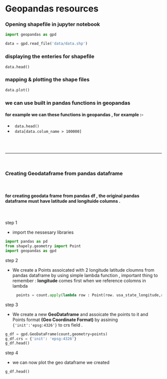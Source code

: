 # Geopandas resources 

### Opening shapefile in jupyter notebook 


```python
import geopandas as gpd

data = gpd.read_file('data/data.shp')

```
### displaying the enteries for shapefile 

```python
data.head()
```

### mapping & plotting the shape files 

```python
data.plot()
```

### we can use built in pandas functions in geopandas 

#### for example we can these functions in geopandas , for example :- 

- ` data.head()`
-  ` data[data.colum_name > 100000]`

<br>
<br>

---
<br>

### Creating Geodataframe from pandas dataframe 
<br>

#### for creating geodata frame from pandas df , the original pandas dataframe must have latitude and longituide columns . 
<br>
  <br>
step 1 <br>

- import the nessesary libraries 

```python
import pandas as pd
from shapely.geometry import Point 
import geopandas as gpd
```

step 2 <br>
- We create a Points assoicated with 2 longitude latitude cloumns from pandas dataframe by using simple lambda function , important thing to remember : **longitude** comes first when we reference colomns in lambda 




```python 
     points = count.apply(lambda row : Point(row. usa_state_longitude,row.usa_state_latitude),axis=1)
```
step 3 <br>
- We create a new **GeoDataframe** and assoicate the points to it and Points format <span style="font-weight: bold">(Geo Coordinate Format)
</span> by assining  `{'init':'epsg:4326'}` to crs field .

```python
g_df = gpd.GeoDataFrame(count,geometry=points)
g_df.crs = {'init': 'epsg:4326'}
g_df.head()
```

step 4<br>
- we can now plot the geo dataframe we created 

```python
g_df.head()
```
<br>
